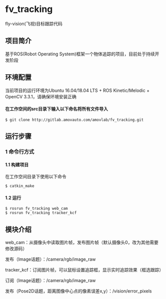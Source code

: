# fv_tracking

fly-vision(飞视)目标跟踪代码

## 项目简介

基于ROS(Robot Operating System)框架一个物体追踪的项目，目前处于持续开发阶段

## 环境配置

当前项目的运行环境为Ubuntu 16.04/18.04 LTS + ROS Kinetic/Melodic + OpenCV 3.3.1，请确保环境安装正确



#### 在工作空间的src目录下输入以下命名将所有文件导入

```shell
$ git clone http://gitlab.amovauto.com/amovlab/fv_tracking.git
```

## 运行步骤

### 1 命令行方式

#### 1.1 构建项目

在工作空间目录下使用以下命令

```shell
$ catkin_make
```

#### 1.2 运行

```shell
$ rosrun fv_tracking web_cam
$ rosrun fv_tracking tracker_kcf
```

## 模块介绍

web_cam：从摄像头中读取图片帧，发布图片帧（默认摄像头0，改为其他需要修改源码）

发布（Image话题）：/camera/rgb/image_raw

tracker_kcf：订阅图片帧，可以鼠标设置追踪框，显示实时追踪效果（框选跟踪）

订阅（Image话题）：/camera/rgb/image_raw

发布（Pose2D话题，距离图像中心点的像素误差x,y）：/vision/error_pixels


